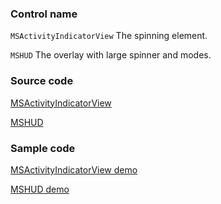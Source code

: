 ### Control name

`MSActivityIndicatorView` The spinning element.

`MSHUD` The overlay with large spinner and modes.

### Source code

[MSActivityIndicatorView](https://github.com/OfficeDev/ui-fabric-ios/blob/master/OfficeUIFabric/Controls/MSActivityIndicatorView.swift)

[MSHUD](https://github.com/OfficeDev/ui-fabric-ios/blob/master/OfficeUIFabric/HUD/MSHUD.swift)

### Sample code

[MSActivityIndicatorView demo](https://github.com/OfficeDev/ui-fabric-ios/blob/master/OfficeUIFabric.Demo/OfficeUIFabric.Demo/Demos/MSActivityIndicatorViewDemoController.swift)

[MSHUD demo](https://github.com/OfficeDev/ui-fabric-ios/blob/master/OfficeUIFabric.Demo/OfficeUIFabric.Demo/Demos/MSHUDDemoController.swift)
